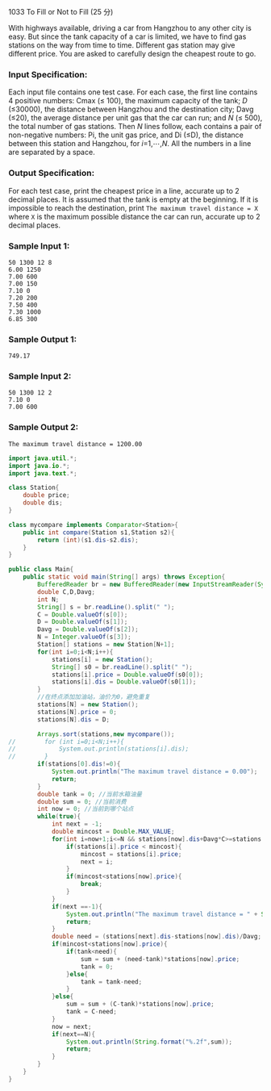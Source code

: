 1033 To Fill or Not to Fill (25 分)

With highways available, driving a car from Hangzhou to any other city is easy. But since the tank capacity of a car is limited, we have to find gas stations on the way from time to time. Different gas station may give different price. You are asked to carefully design the cheapest route to go.

### Input Specification:

Each input file contains one test case. For each case, the first line contains 4 positive numbers: Cmax (≤ 100), the maximum capacity of the tank; *D* (≤30000), the distance between Hangzhou and the destination city; Davg (≤20), the average distance per unit gas that the car can run; and *N* (≤ 500), the total number of gas stations. Then *N* lines follow, each contains a pair of non-negative numbers: Pi, the unit gas price, and Di (≤D), the distance between this station and Hangzhou, for *i*=1,⋯,*N*. All the numbers in a line are separated by a space.

### Output Specification:

For each test case, print the cheapest price in a line, accurate up to 2 decimal places. It is assumed that the tank is empty at the beginning. If it is impossible to reach the destination, print `The maximum travel distance = X` where `X` is the maximum possible distance the car can run, accurate up to 2 decimal places.

### Sample Input 1:

```in
50 1300 12 8
6.00 1250
7.00 600
7.00 150
7.10 0
7.20 200
7.50 400
7.30 1000
6.85 300
```

### Sample Output 1:

```out
749.17
```

### Sample Input 2:

```
50 1300 12 2
7.10 0
7.00 600
```

### Sample Output 2:

```
The maximum travel distance = 1200.00
```

```java
import java.util.*;
import java.io.*;
import java.text.*;

class Station{
    double price;
    double dis;
}

class mycompare implements Comparator<Station>{
    public int compare(Station s1,Station s2){
        return (int)(s1.dis-s2.dis);
    }
}

public class Main{
    public static void main(String[] args) throws Exception{
        BufferedReader br = new BufferedReader(new InputStreamReader(System.in));
        double C,D,Davg;
        int N;
        String[] s = br.readLine().split(" ");
        C = Double.valueOf(s[0]);
        D = Double.valueOf(s[1]);
        Davg = Double.valueOf(s[2]);
        N = Integer.valueOf(s[3]);
        Station[] stations = new Station[N+1];
        for(int i=0;i<N;i++){
            stations[i] = new Station();
            String[] s0 = br.readLine().split(" ");
            stations[i].price = Double.valueOf(s0[0]);
            stations[i].dis = Double.valueOf(s0[1]);
        }
        //在终点添加加油站，油价为0，避免重复
        stations[N] = new Station();
        stations[N].price = 0;
        stations[N].dis = D;

        Arrays.sort(stations,new mycompare());
//        for (int i=0;i<N;i++){
//            System.out.println(stations[i].dis);
//        }
        if(stations[0].dis!=0){
            System.out.println("The maximum travel distance = 0.00");
            return;
        }
        double tank = 0; //当前水箱油量
        double sum = 0; //当前消费
        int now = 0; //当前到哪个站点
        while(true){
            int next = -1;
            double mincost = Double.MAX_VALUE;
            for(int i=now+1;i<=N && stations[now].dis+Davg*C>=stations[i].dis;i++){
                if(stations[i].price < mincost){
                    mincost = stations[i].price;
                    next = i;
                }
                if(mincost<stations[now].price){
                    break;
                }
            }
            if(next ==-1){
                System.out.println("The maximum travel distance = " + String.format("%.2f",stations[now].dis + C*Davg));
                return;
            }
            double need = (stations[next].dis-stations[now].dis)/Davg;
            if(mincost<stations[now].price){
                if(tank<need){
                    sum = sum + (need-tank)*stations[now].price;
                    tank = 0;
                }else{
                    tank = tank-need;
                }
            }else{
                sum = sum + (C-tank)*stations[now].price;
                tank = C-need;
            }
            now = next;
            if(next==N){
                System.out.println(String.format("%.2f",sum));
                return;
            }
        }
    }
}

```

